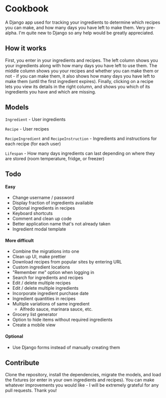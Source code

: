 # Cookbook

A Django app used for tracking your ingredients to determine which recipes you can make, and how many days you have left to make them. Very pre-alpha. I'm quite new to Django so any help would be greatly appreciated.

## How it works

First, you enter in your ingredients and recipes. The left column shows you your ingredients along with how many days you have left to use them. The middle column shows you your recipes and whether you can make them or not - if you can make them, it also shows how many days you have left to make them (until the first ingredient expires). Finally, clicking on a recipe lets you view its details in the right column, and shows you which of its ingredients you have and which are missing.

## Models

`Ingredient` - User ingredients

`Recipe` - User recipes

`RecipeIngredient` and `RecipeInstruction` - Ingredients and instructions for each recipe (for each user)

`Lifespan` - How many days ingredients can last depending on where they are stored (room temperature, fridge, or freezer)

## Todo

#### Easy

* Change username / password
* Display fraction of ingredients available
* Optional ingredients in recipes
* Keyboard shortcuts
* Comment and clean up code
* Better application name that's not already taken
* Ingredient modal template

#### More difficult

* Combine the migrations into one
* Clean up UI, make prettier
* Download recipes from popular sites by entering URL
* Custom ingredient locations
* "Remember me" option when logging in
* Search for ingredients and recipes
* Edit / delete multiple recipes
* Edit / delete multiple ingredients
* Incorporate ingredient purchase date
* Ingredient quantities in recipes
* Multiple variations of same ingredient
  * Alfredo sauce, marinara sauce, etc.
* Grocery list generator
* Option to hide items without required ingredients
* Create a mobile view

#### Optional

* Use Django forms instead of manually creating them

## Contribute

Clone the repository, install the dependencies, migrate the models, and load the fixtures (or enter in your own ingredients and recipes). You can make whatever improvements you would like - I will be extremely grateful for any pull requests. Thank you!
